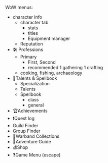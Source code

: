 
WoW menus:
- character Info
  - character tab
    - stats
    - titles
    - Equipment manager
  - Reputation
- 🛠 Professions 
  - Primary
    - First, Second
    - recommended 1 gathering 1 crafting
  - cooking, fishing, archaeology
- 🎯Talents & Spellbook
  - Specialization
  - Talents
  - Spellbook
    - class
    - general
- 🏆Achievements
- ❗️Quest log
- Guild Finder
- Group Finder
- 🧲Warband Collections
- 📕Adventure Guide
- 💰Shop
- ❓Game Menu (escape)
